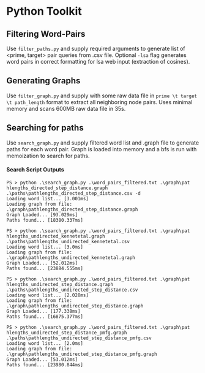 # Python Toolkit

## Filtering Word-Pairs

Use `filter_paths.py` and supply required arguments to generate list of \<prime, target\> pair queries from .csv file. Optional `-lsa` flag generates word pairs in correct formatting for lsa web input (extraction of cosines).

## Generating Graphs

Use `filter_graph.py` and supply with some raw data file in `prime \t target \t path_length` format to extract all neighboring node pairs. Uses minimal memory and scans 600MB raw data file in 35s.

## Searching for paths

Use `search_graph.py` and supply filtered word list and .graph file to generate paths for each word pair. Graph is loaded into memory and a bfs is run with memoization to search for paths.

#### Search Script Outputs
```
PS > python .\search_graph.py .\word_pairs_filtered.txt .\graph\pat
hlengths_directed_step_distance.graph .\paths\pathlengths_directed_step_distance.csv -d
Loading word list... [3.001ms]
Loading graph from file: .\graph\pathlengths_directed_step_distance.graph
Graph Loaded... [93.029ms]
Paths found... [18380.337ms]

PS > python .\search_graph.py .\word_pairs_filtered.txt .\graph\pat
hlengths_undirected_kennetetal.graph .\paths\pathlengths_undirected_kennetetal.csv
Loading word list... [3.0ms]
Loading graph from file: .\graph\pathlengths_undirected_kennetetal.graph
Graph Loaded... [52.012ms]
Paths found... [23884.555ms]

PS > python .\search_graph.py .\word_pairs_filtered.txt .\graph\pat
hlengths_undirected_step_distance.graph .\paths\pathlengths_undirected_step_distance.csv
Loading word list... [2.028ms]
Loading graph from file: .\graph\pathlengths_undirected_step_distance.graph
Graph Loaded... [177.338ms]
Paths found... [16875.377ms]

PS > python .\search_graph.py .\word_pairs_filtered.txt .\graph\pat
hlengths_undirected_step_distance_pmfg.graph .\paths\pathlengths_undirected_step_distance_pmfg.csv
Loading word list... [2.0ms]
Loading graph from file: .\graph\pathlengths_undirected_step_distance_pmfg.graph
Graph Loaded... [53.012ms]
Paths found... [23980.844ms]
```